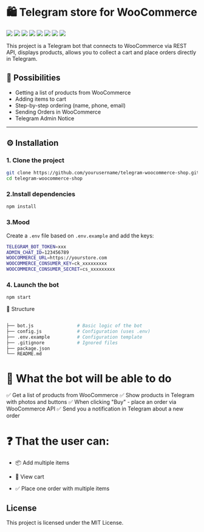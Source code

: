 # 🛍 Telegram store for WooCommerce
 ![](https://komarev.com/ghpvc/?username=mscbuild) 
 ![](https://img.shields.io/github/license/mscbuild/telegram-woocommerce-shop) 
 ![](https://img.shields.io/badge/PRs-Welcome-green)
 ![](https://img.shields.io/github/languages/code-size/mscbuild/telegram-woocommerce-shop)
![](https://img.shields.io/badge/code%20style-node.js-green)
![](https://img.shields.io/github/stars/mscbuild)
![](https://img.shields.io/badge/Topic-Github-lighred)
![](https://img.shields.io/website?url=https%3A%2F%2Fgithub.com%2Fmscbuild)


This project is a Telegram bot that connects to WooCommerce via REST API, displays products, allows you to collect a cart and place orders directly in Telegram.

## 🚀 Possibilities

- Getting a list of products from WooCommerce
- Adding items to cart
- Step-by-step ordering (name, phone, email)
- Sending Orders in WooCommerce
- Telegram Admin Notice

---

## ⚙️ Installation

### 1. Clone the project

~~~bash
git clone https://github.com/yourusername/telegram-woocommerce-shop.git
cd telegram-woocommerce-shop
~~~

### 2.Install dependencies

~~~bash
npm install
~~~
### 3.Mood

Create a `.env` file based on `.env.example` and add the keys:
~~~bash
TELEGRAM_BOT_TOKEN=xxx
ADMIN_CHAT_ID=123456789
WOOCOMMERCE_URL=https://yourstore.com
WOOCOMMERCE_CONSUMER_KEY=ck_xxxxxxxxx
WOOCOMMERCE_CONSUMER_SECRET=cs_xxxxxxxxx
~~~

### 4. Launch the bot
~~~bash
npm start
~~~

📁 Structure
~~~bash
 
├── bot.js                # Basic logic of the bot
├── config.js             # Configuration (uses .env)
├── .env.example          # Configuration template
├── .gitignore            # Ignored files
├── package.json
└── README.md
~~~

# 🧩 What the bot will be able to do

✅ Get a list of products from WooCommerce
✅ Show products in Telegram with photos and buttons
✅ When clicking "Buy" - place an order via WooCommerce API
✅ Send you a notification in Telegram about a new order

# ❓ That the user can:

- 📦 Add multiple items

- 🧺 View cart

- ✅ Place one order with multiple items

## License

This project is licensed under the MIT License.  
